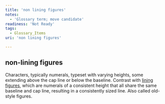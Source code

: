 ```yaml
---
title: 'non lining figures'
notes:
  - 'Glossary term; move candidate'
readiness: 'Not Ready'
tags:
  - Glossary_Items
uri: 'non lining figures'

---
```

## non-lining figures

Characters, typically numerals, typeset with varying heights, some extending above the cap line or below the baseline. Contrast with [lining figures](/lining_figures), which are numerals of a consistent height that all share the same baseline and cap line, resulting in a consistently sized line. Also called old-style figures.

